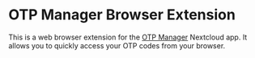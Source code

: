 # OTP Manager Browser Extension

This is a web browser extension for the [OTP Manager](https://github.com/matteo-convertino/otpmanager-nextcloud) Nextcloud app. It allows you to quickly access your OTP codes from your browser.
